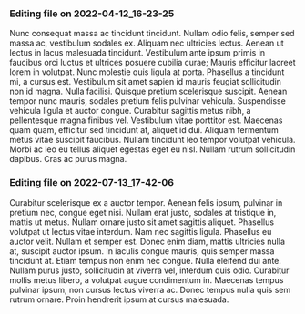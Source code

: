 

### Editing file on 2022-04-12_16-23-25

Nunc consequat massa ac tincidunt tincidunt. Nullam odio felis, semper sed massa ac, vestibulum sodales ex. Aliquam nec ultricies lectus. Aenean ut lectus in lacus malesuada tincidunt. Vestibulum ante ipsum primis in faucibus orci luctus et ultrices posuere cubilia curae; Mauris efficitur laoreet lorem in volutpat. Nunc molestie quis ligula at porta.
Phasellus a tincidunt mi, a cursus est. Vestibulum sit amet sapien id mauris feugiat sollicitudin non id magna. Nulla facilisi. Quisque pretium scelerisque suscipit. Aenean tempor nunc mauris, sodales pretium felis pulvinar vehicula. Suspendisse vehicula ligula et auctor congue. Curabitur sagittis metus nibh, a pellentesque magna finibus vel. Vestibulum vitae porttitor est. Maecenas quam quam, efficitur sed tincidunt at, aliquet id dui. Aliquam fermentum metus vitae suscipit faucibus. Nullam tincidunt leo tempor volutpat vehicula. Morbi ac leo eu tellus aliquet egestas eget eu nisl. Nullam rutrum sollicitudin dapibus. Cras ac purus magna.




### Editing file on 2022-07-13_17-42-06

Curabitur scelerisque ex a auctor tempor. Aenean felis ipsum, pulvinar in pretium nec, congue eget nisi. Nullam erat justo, sodales at tristique in, mattis ut metus. Nullam ornare justo sit amet sagittis aliquet. Phasellus volutpat ut lectus vitae interdum. Nam nec sagittis ligula. Phasellus eu auctor velit.
Nullam et semper est. Donec enim diam, mattis ultricies nulla at, suscipit auctor ipsum. In iaculis congue mauris, quis semper massa tincidunt at. Etiam tempus non enim nec congue. Nulla eleifend dui ante. Nullam purus justo, sollicitudin at viverra vel, interdum quis odio. Curabitur mollis metus libero, a volutpat augue condimentum in. Maecenas tempus pulvinar ipsum, non cursus lectus viverra ac. Donec tempus nulla quis sem rutrum ornare. Proin hendrerit ipsum at cursus malesuada.


